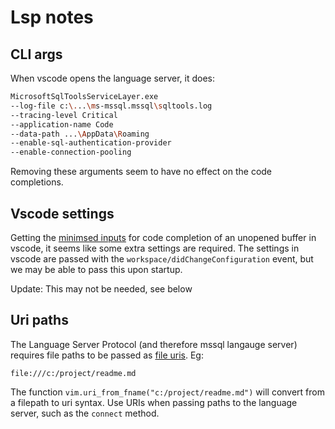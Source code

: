 # Lsp notes

## CLI args

When vscode opens the language server, it does:

```bash
MicrosoftSqlToolsServiceLayer.exe
--log-file c:\...\ms-mssql.mssql\sqltools.log
--tracing-level Critical
--application-name Code
--data-path ...\AppData\Roaming
--enable-sql-authentication-provider
--enable-connection-pooling
```

Removing these arguments seem to have no effect on the code completions.

## Vscode settings

Getting the [minimsed inputs](./minimised.json) for code completion of an unopened buffer in vscode, it seems like some extra settings are required. The settings in vscode are passed with the `workspace/didChangeConfiguration` event, but we may be able to pass this upon startup.

Update: This may not be needed, see below

## Uri paths

The Language Server Protocol (and therefore mssql langauge server) requires file paths to be passed as [file uris](https://microsoft.github.io/language-server-protocol/specifications/lsp/3.17/specification/#uri). Eg:

```
file:///c:/project/readme.md
```

The function `vim.uri_from_fname("c:/project/readme.md")` will convert from a filepath to uri syntax. Use URIs when passing paths to the language server, such as the `connect` method.
